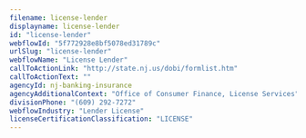 ```yaml
---
filename: license-lender
displayname: license-lender
id: "license-lender"
webflowId: "5f772928e8bf5078ed31789c"
urlSlug: "license-lender"
webflowName: "License Lender"
callToActionLink: "http://state.nj.us/dobi/formlist.htm"
callToActionText: ""
agencyId: nj-banking-insurance
agencyAdditionalContext: "Office of Consumer Finance, License Services"
divisionPhone: "(609) 292-7272"
webflowIndustry: "Lender License"
licenseCertificationClassification: "LICENSE"
---
```

